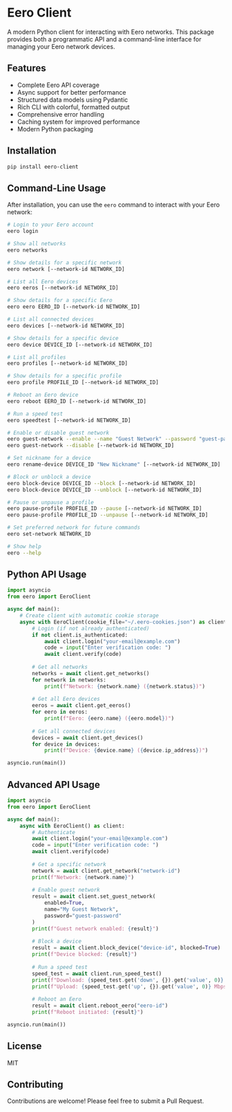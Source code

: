 # Eero Client

A modern Python client for interacting with Eero networks. This package provides both a programmatic API and a command-line interface for managing your Eero network devices.

## Features

- Complete Eero API coverage
- Async support for better performance
- Structured data models using Pydantic
- Rich CLI with colorful, formatted output
- Comprehensive error handling
- Caching system for improved performance
- Modern Python packaging

## Installation

```bash
pip install eero-client
```

## Command-Line Usage

After installation, you can use the `eero` command to interact with your Eero network:

```bash
# Login to your Eero account
eero login

# Show all networks
eero networks

# Show details for a specific network
eero network [--network-id NETWORK_ID]

# List all Eero devices
eero eeros [--network-id NETWORK_ID]

# Show details for a specific Eero
eero eero EERO_ID [--network-id NETWORK_ID]

# List all connected devices
eero devices [--network-id NETWORK_ID]

# Show details for a specific device
eero device DEVICE_ID [--network-id NETWORK_ID]

# List all profiles
eero profiles [--network-id NETWORK_ID]

# Show details for a specific profile
eero profile PROFILE_ID [--network-id NETWORK_ID]

# Reboot an Eero device
eero reboot EERO_ID [--network-id NETWORK_ID]

# Run a speed test
eero speedtest [--network-id NETWORK_ID]

# Enable or disable guest network
eero guest-network --enable --name "Guest Network" --password "guest-password" [--network-id NETWORK_ID]
eero guest-network --disable [--network-id NETWORK_ID]

# Set nickname for a device
eero rename-device DEVICE_ID "New Nickname" [--network-id NETWORK_ID]

# Block or unblock a device
eero block-device DEVICE_ID --block [--network-id NETWORK_ID]
eero block-device DEVICE_ID --unblock [--network-id NETWORK_ID]

# Pause or unpause a profile
eero pause-profile PROFILE_ID --pause [--network-id NETWORK_ID]
eero pause-profile PROFILE_ID --unpause [--network-id NETWORK_ID]

# Set preferred network for future commands
eero set-network NETWORK_ID

# Show help
eero --help
```

## Python API Usage

```python
import asyncio
from eero import EeroClient

async def main():
    # Create client with automatic cookie storage
    async with EeroClient(cookie_file="~/.eero-cookies.json") as client:
        # Login (if not already authenticated)
        if not client.is_authenticated:
            await client.login("your-email@example.com")
            code = input("Enter verification code: ")
            await client.verify(code)
        
        # Get all networks
        networks = await client.get_networks()
        for network in networks:
            print(f"Network: {network.name} ({network.status})")
        
        # Get all Eero devices
        eeros = await client.get_eeros()
        for eero in eeros:
            print(f"Eero: {eero.name} ({eero.model})")
        
        # Get all connected devices
        devices = await client.get_devices()
        for device in devices:
            print(f"Device: {device.name} ({device.ip_address})")

asyncio.run(main())
```

## Advanced API Usage

```python
import asyncio
from eero import EeroClient

async def main():
    async with EeroClient() as client:
        # Authenticate
        await client.login("your-email@example.com")
        code = input("Enter verification code: ")
        await client.verify(code)
        
        # Get a specific network
        network = await client.get_network("network-id")
        print(f"Network: {network.name}")
        
        # Enable guest network
        result = await client.set_guest_network(
            enabled=True,
            name="My Guest Network",
            password="guest-password"
        )
        print(f"Guest network enabled: {result}")
        
        # Block a device
        result = await client.block_device("device-id", blocked=True)
        print(f"Device blocked: {result}")
        
        # Run a speed test
        speed_test = await client.run_speed_test()
        print(f"Download: {speed_test.get('down', {}).get('value', 0)} Mbps")
        print(f"Upload: {speed_test.get('up', {}).get('value', 0)} Mbps")
        
        # Reboot an Eero
        result = await client.reboot_eero("eero-id")
        print(f"Reboot initiated: {result}")

asyncio.run(main())
```

## License

MIT

## Contributing

Contributions are welcome! Please feel free to submit a Pull Request.
